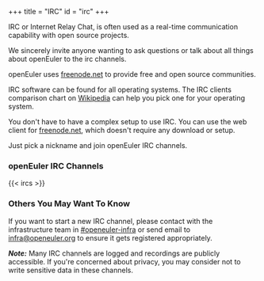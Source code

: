+++
title = "IRC"
id = "irc"
+++

IRC or Internet Relay Chat, is often used as a real-time communication capability with open source projects.

We sincerely invite anyone wanting to ask questions or talk about all things about openEuler to the irc channels.

openEuler uses [freenode.net](https://freenode.net/) to provide free and open source communities.

IRC software can be found for all operating systems.
The IRC clients comparison chart on [Wikipedia](https://en.wikipedia.org/wiki/Internet_Relay_Chat) can help you pick one for your operating system.

You don't have to have a complex setup to use IRC.
You can use the web client for [freenode.net](https://freenode.net/),
which doesn't require any download or setup.

Just pick a nickname and join openEuler IRC channels.

### openEuler IRC Channels

{{< ircs >}}

### Others You May Want To Know

If you want to start a new IRC channel,
please contact with the infrastructure team in [#openeuler-infra](https://webchat.freenode.net/#openeuler)
or send email to <infra@openeuler.org> to ensure it gets registered appropriately.

***Note:*** Many IRC channels are logged and recordings are publicly accessible.
If you're concerned about privacy, you may consider not to write sensitive data in these channels.
